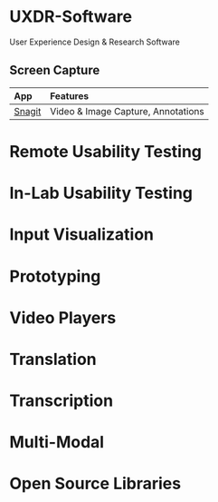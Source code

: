 # UXDR-Software
User Experience Design &amp; Research Software

## Screen Capture

| App    | Features     |
| :----- | :----------- |
| [Snagit](https://www.techsmith.com/screen-capture.html) | Video & Image Capture, Annotations | 



# Remote Usability Testing

# In-Lab Usability Testing

# Input Visualization

# Prototyping

# Video Players

# Translation

# Transcription

# Multi-Modal

# Open Source Libraries
